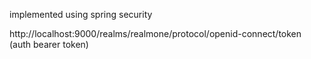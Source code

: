 implemented using spring security

http://localhost:9000/realms/realmone/protocol/openid-connect/token  (auth bearer token)
